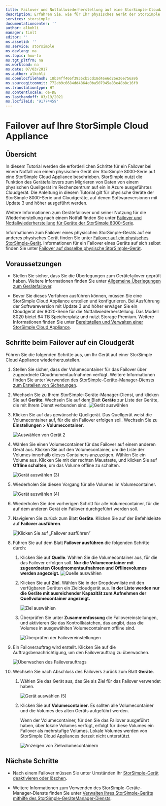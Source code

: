 ```yaml
---
title: Failover und Notfallwiederherstellung auf eine StorSimple-Cloudappliance
description: Erfahren Sie, wie für Ihr physisches Gerät der StorSimple 8000-Serie ein Failover auf ein Cloudgerät erfolgt.
services: storsimple
documentationcenter: ''
author: alkohli
manager: timlt
editor: ''
ms.assetid: ''
ms.service: storsimple
ms.devlang: na
ms.topic: how-to
ms.tgt_pltfrm: na
ms.workload: na
ms.date: 07/03/2017
ms.author: alkohli
ms.openlocfilehash: 18b34ff466f3935cb5cd18d46e6d26e36e756a9b
ms.sourcegitcommit: 772eb9c6684dd4864e0ba507945a83e48b8c16f0
ms.translationtype: HT
ms.contentlocale: de-DE
ms.lasthandoff: 03/19/2021
ms.locfileid: "91774459"
---
```

# <a name="fail-over-to-your-storsimple-cloud-appliance"></a>Failover auf Ihre StorSimple Cloud Appliance

## <a name="overview"></a>Übersicht

In diesem Tutorial werden die erforderlichen Schritte für ein Failover bei einem Notfall von einem physischen Gerät der StorSimple 8000-Serie auf eine StorSimple Cloud Appliance beschrieben. StorSimple nutzt die Funktion des Gerätefailovers zum Migrieren von Daten von einem physischen Quellgerät im Rechenzentrum auf ein in Azure ausgeführtes Cloudgerät. Die Anleitung in diesem Tutorial gilt für physische Geräte der StorSimple 8000-Serie und Cloudgeräte, auf denen Softwareversionen mit Update 3 und höher ausgeführt werden.

Weitere Informationen zum Gerätefailover und seiner Nutzung für die Wiederherstellung nach einem Notfall finden Sie unter [Failover und Notfallwiederherstellung für Geräte der StorSimple 8000-Serie](storsimple-8000-device-failover-disaster-recovery.md).

Informationen zum Failover eines physischen StorSimple-Geräts auf ein anderes physisches Gerät finden Sie unter [Failover auf ein physisches StorSimple-Gerät](storsimple-8000-device-failover-physical-device.md). Informationen für ein Failover eines Geräts auf sich selbst finden Sie unter [Failover auf dasselbe physische StorSimple-Gerät](storsimple-8000-device-failover-same-device.md).

## <a name="prerequisites"></a>Voraussetzungen

- Stellen Sie sicher, dass Sie die Überlegungen zum Gerätefailover geprüft haben. Weitere Informationen finden Sie unter [Allgemeine Überlegungen zum Gerätefailover](storsimple-8000-device-failover-disaster-recovery.md).

- Bevor Sie dieses Verfahren ausführen können, müssen Sie eine StorSimple Cloud Appliance erstellen und konfigurieren. Bei Ausführung der Softwareversion mit Update 3 und höher erwägen Sie ein Cloudgerät der 8020-Serie für die Notfallwiederherstellung. Das Modell 8020 bietet 64 TB Speicherplatz und nutzt Storage Premium. Weitere Informationen finden Sie unter [Bereitstellen und Verwalten einer StorSimple Cloud Appliance](storsimple-8000-cloud-appliance-u2.md).

## <a name="steps-to-fail-over-to-a-cloud-appliance"></a>Schritte beim Failover auf ein Cloudgerät

Führen Sie die folgenden Schritte aus, um Ihr Gerät auf einer StorSimple Cloud Appliance wiederherzustellen.

1.  Stellen Sie sicher, dass der Volumecontainer für das Failover über zugeordnete Cloudmomentaufnahmen verfügt. Weitere Informationen finden Sie unter [Verwenden des StorSimple-Geräte-Manager-Diensts zum Erstellen von Sicherungen](storsimple-8000-manage-backup-policies-u2.md).
2. Wechseln Sie zu Ihrem StorSimple-Geräte-Manager-Dienst, und klicken Sie auf **Geräte**. Wechseln Sie auf dem Blatt **Geräte** zur Liste der Geräte, die mit Ihrem Dienst verbunden sind.
    ![Gerät auswählen](./media/storsimple-8000-device-failover-disaster-recovery/failover-cloud-dev1.png)
3. Klicken Sie auf das gewünschte Quellgerät. Das Quellgerät weist die Volumecontainer auf, für die ein Failover erfolgen soll. Wechseln Sie zu **Einstellungen > Volumecontainer**.

    ![Auswählen von Gerät 2](./media/storsimple-8000-device-failover-disaster-recovery/failover-cloud-dev2.png)
    
4. Wählen Sie einen Volumecontainer für das Failover auf einem anderen Gerät aus. Klicken Sie auf den Volumecontainer, um die Liste der Volumes innerhalb dieses Containers anzuzeigen. Wählen Sie ein Volume aus. Klicken Sie mit der rechten Maustaste, und klicken Sie auf **Offline schalten**, um das Volume offline zu schalten.

    ![Gerät auswählen (3)](./media/storsimple-8000-device-failover-disaster-recovery/failover-cloud-dev5.png)

5. Wiederholen Sie diesen Vorgang für alle Volumes im Volumecontainer.

     ![Gerät auswählen (4)](./media/storsimple-8000-device-failover-disaster-recovery/failover-cloud-dev7.png)

6. Wiederholen Sie den vorherigen Schritt für alle Volumecontainer, für die auf dem anderen Gerät ein Failover durchgeführt werden soll.

7. Navigieren Sie zurück zum Blatt **Geräte**. Klicken Sie auf der Befehlsleiste auf **Failover ausführen**.

    ![Klicken Sie auf „Failover ausführen“](./media/storsimple-8000-device-failover-disaster-recovery/failover-cloud-dev8.png)
8. Führen Sie auf dem Blatt **Failover ausführen** die folgenden Schritte durch:
   
    1. Klicken Sie auf **Quelle**. Wählen Sie die Volumecontainer aus, für die das Failover erfolgen soll. **Nur die Volumecontainer mit zugeordneten Cloudmomentaufnahmen und Offlinevolumes werden angezeigt.**
        ![Quelle auswählen](./media/storsimple-8000-device-failover-disaster-recovery/failover-cloud-dev11.png)
    2. Klicken Sie auf **Ziel**. Wählen Sie in der Dropdownliste mit den verfügbaren Geräten ein Zielcloudgerät aus. **In der Liste werden nur die Geräte mit ausreichender Kapazität zum Aufnehmen der Quellvolumecontainer angezeigt.**

        ![Ziel auswählen](./media/storsimple-8000-device-failover-disaster-recovery/failover-cloud-dev12.png)

    3. Überprüfen Sie unter **Zusammenfassung** die Failovereinstellungen, und aktivieren Sie das Kontrollkästchen, das angibt, dass die Volumes in ausgewählten Volumecontainern offline sind. 

        ![Überprüfen der Failovereinstellungen](./media/storsimple-8000-device-failover-disaster-recovery/failover-cloud-dev13.png)

9. Ein Failoverauftrag wird erstellt. Klicken Sie auf die Auftragsbenachrichtigung, um den Failoverauftrag zu überwachen.

    ![Überwachen des Failoverauftrags](./media/storsimple-8000-device-failover-disaster-recovery/failover-phy-dev13.png)

10. Wechseln Sie nach Abschluss des Failovers zurück zum Blatt **Geräte**.

    1. Wählen Sie das Gerät aus, das Sie als Ziel für das Failover verwendet haben.

       ![Gerät auswählen (5)](./media/storsimple-8000-device-failover-disaster-recovery/failover-phy-dev14.png)

    2. Klicken Sie auf **Volumecontainer**. Es sollten alle Volumecontainer und die Volumes des alten Geräts aufgeführt werden.

       Wenn der Volumecontainer, für den Sie das Failover ausgeführt haben, über lokale Volumes verfügt, erfolgt für diese Volumes ein Failover als mehrstufige Volumes. Lokale Volumes werden von StorSimple Cloud Appliances derzeit nicht unterstützt.

       ![Anzeigen von Zielvolumecontainern](./media/storsimple-8000-device-failover-disaster-recovery/failover-phy-dev17.png)


## <a name="next-steps"></a>Nächste Schritte

* Nach einem Failover müssen Sie unter Umständen Ihr [StorSimple-Gerät deaktivieren oder löschen](storsimple-8000-deactivate-and-delete-device.md).

* Weitere Informationen zum Verwenden des StorSimple-Geräte-Manager-Diensts finden Sie unter [Verwalten Ihres StorSimple-Geräts mithilfe des StorSimple-GeräteManager-Diensts](storsimple-8000-manager-service-administration.md).

